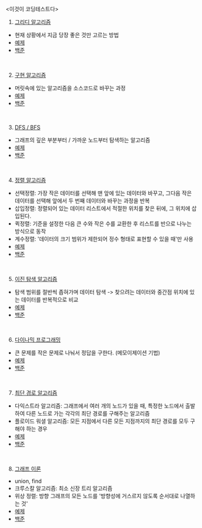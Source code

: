 

<이것이 코딩테스트다> 

1. [그리디 알고리즘](https://sssbin.tistory.com/84?category=974360)
- 현재 상황에서 지금 당장 좋은 것만 고르는 방법
- [예제](https://github.com/limsubinn/Algorithm/tree/main/Practice/1.%20greedy)
- [백준](https://github.com/limsubinn/Algorithm/tree/main/Baekjoon/greedy)
<br/>

2. [구현 알고리즘](https://sssbin.tistory.com/130?category=974360)
- 머릿속에 있는 알고리즘을 소스코드로 바꾸는 과정
- [예제](https://github.com/limsubinn/Algorithm/tree/main/Practice/2.%20implementation)
- [백준]()
<br/>

3. [DFS / BFS](https://sssbin.tistory.com/131?category=974360)
- 그래프의 깊은 부분부터 / 가까운 노드부터 탐색하는 알고리즘
- [예제](https://github.com/limsubinn/Algorithm/tree/main/Practice/3.%20dfs:bfs)
- [백준](https://github.com/limsubinn/Algorithm/tree/main/Baekjoon/bfs:dfs)
<br/>

4. [정렬 알고리즘](https://sssbin.tistory.com/143?category=974360)
- 선택정렬: 가장 작은 데이터를 선택해 맨 앞에 있는 데이터와 바꾸고, 그다음 작은 데이터를 선택해 앞에서 두 번째 데이터와 바꾸는 과정을 반복
- 삽입정렬: 정렬되어 있는 데이터 리스트에서 적절한 위치를 찾은 뒤에, 그 위치에 삽입된다.
- 퀵정렬: 기준을 설정한 다음 큰 수와 작은 수를 교환한 후 리스트를 반으로 나누는 방식으로 동작
- 계수정렬: '데이터의 크기 범위가 제한되어 정수 형태로 표현할 수 있을 때'만 사용
- [예제](https://github.com/limsubinn/Algorithm/tree/main/Practice/4.%20sorting)
- [백준](https://github.com/limsubinn/Algorithm/tree/main/Baekjoon/sorting)
<br/>

5. [이진 탐색 알고리즘](https://sssbin.tistory.com/146?category=974360)
- 탐색 범위를 절반씩 좁혀가며 데이터 탐색 -> 찾으려는 데이터와 중간점 위치에 있는 데이터를 반복적으로 비교
- [예제](https://github.com/limsubinn/Algorithm/tree/main/Practice/5.%20binary%20search)
- [백준](https://github.com/limsubinn/Algorithm/tree/main/Baekjoon/binary%20search)
<br/>

6. [다이나믹 프로그래밍](https://sssbin.tistory.com/156?category=974360)
- 큰 문제를 작은 문제로 나눠서 정답을 구한다. (메모이제이션 기법)
- [예제](https://github.com/limsubinn/Algorithm/tree/main/Practice/6.%20dynamic%20programming)
- [백준](https://github.com/limsubinn/Algorithm/tree/main/Baekjoon/dynamic%20programming)
<br/>

7. [최단 경로 알고리즘](https://sssbin.tistory.com/176?category=974360)
- 다익스트라 알고리즘: 그래프에서 여러 개의 노드가 있을 때, 특정한 노드에서 출발하여 다른 노드로 가는 각각의 최단 경로를 구해주는 알고리즘
- 플로이드 워셜 알고리즘: 모든 지점에서 다른 모든 지점까지의 최단 경로를 모두 구해야 하는 경우
- [예제](https://github.com/limsubinn/Algorithm/tree/main/Practice/7.%20shortest%20path)
- [백준](https://github.com/limsubinn/Algorithm/tree/main/Baekjoon/shortest%20path)
<br/>

8. [그래프 이론](https://sssbin.tistory.com/193?category=974360)
- union, find
- 크루스칼 알고리즘: 최소 신장 트리 알고리즘
- 위상 정렬: 방향 그래프의 모든 노드를 '방향성에 거스르지 않도록 순서대로 나열하는 것'
- [예제](https://github.com/limsubinn/Algorithm/tree/main/Practice/8.%20graph)
- [백준]()
<br/>


